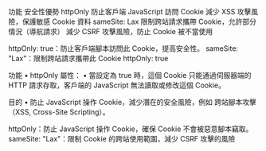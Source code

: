 功能 安全性優勢
httpOnly 防止客戶端 JavaScript 訪問 Cookie 減少 XSS 攻擊風險，保護敏感 Cookie 資料
sameSite: Lax 限制跨站請求攜帶 Cookie，允許部分情況（導航請求） 減少 CSRF 攻擊風險，防止 Cookie 被不當使用

httpOnly: true：防止客戶端腳本訪問此 Cookie，提高安全性。
sameSite: "Lax"：限制跨站請求攜帶此 Cookie
httpOnly: true

功能
• httpOnly 屬性：
• 當設定為 true 時，這個 Cookie 只能通過伺服器端的 HTTP 請求存取，客戶端的 JavaScript 無法讀取或修改這個 Cookie。

目的
• 防止 JavaScript 操作 Cookie，減少潛在的安全風險，例如 跨站腳本攻擊（XSS, Cross-Site Scripting）。

httpOnly：防止 JavaScript 操作 Cookie，確保 Cookie 不會被惡意腳本竊取。
sameSite: "Lax"：限制 Cookie 的跨站使用範圍，減少 CSRF 攻擊的風險
